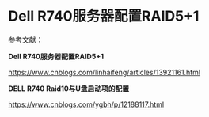 # Dell R740服务器配置RAID5+1





参考文献：



**Dell R740服务器配置RAID5+1**

https://www.cnblogs.com/linhaifeng/articles/13921161.html





**DELL R740 Raid10与U盘启动项的配置**

https://www.cnblogs.com/ygbh/p/12188117.html

